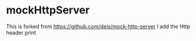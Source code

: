 # mockHttpServer

This is forked from https://github.com/deis/mock-http-server
I add the Http header print

